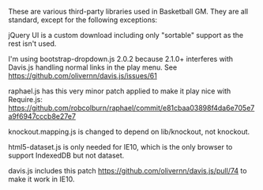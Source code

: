 These are various third-party libraries used in Basketball GM. They are all
standard, except for the following exceptions:

jQuery UI is a custom download including only "sortable" support as the rest
isn't used.

I'm using bootstrap-dropdown.js 2.0.2 because 2.1.0+ interferes with Davis.js
handling normal links in the play menu. See
https://github.com/olivernn/davis.js/issues/61

raphael.js has this very minor patch applied to make it play nice with
Require.js: https://github.com/robcolburn/raphael/commit/e81cbaa03898f4da6e705e7a9f6947cccb8e27e7

knockout.mapping.js is changed to depend on lib/knockout, not knockout.

html5-dataset.js is only needed for IE10, which is the only browser to support
IndexedDB but not dataset.

davis.js includes this patch https://github.com/olivernn/davis.js/pull/74 to
make it work in IE10.